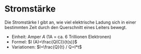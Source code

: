 # Stromstärke
Die Stromstärke I gibt an, wie viel elektrische Ladung sich in einer bestimmten Zeit durch den Querschnitt eines Leiters bewegt.

- Einheit: Amper $A$ (1A = ca. 6 Trillionen Elektronen)
- Formel: $I (A)=\frac{Q(C)}{t(s)}$
- Variationen: $I=\frac{Q}{t} / Q=I*t$
